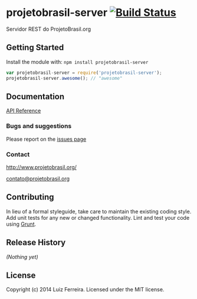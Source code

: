 # projetobrasil-server [![Build Status](https://secure.travis-ci.org/fth-ship/projetobrasil-server.png?branch=master)](http://travis-ci.org/fth-ship/projetobrasil-server)

Servidor REST do ProjetoBrasil.org

## Getting Started
Install the module with: `npm install projetobrasil-server`

```javascript
var projetobrasil-server = require('projetobrasil-server');
projetobrasil-server.awesome(); // "awesome"
```

## Documentation
[API Reference](https://github.com/brunomperes/projetobrasil-server/wiki/API:-Geral)

### Bugs and suggestions
Please report on the [issues page](https://github.com/ProjetoBrasil/projetobrasil-server/issues)

### Contact
http://www.projetobrasil.org/

contato@projetobrasil.org

## Contributing
In lieu of a formal styleguide, take care to maintain the existing coding style. Add unit tests for any new or changed functionality. Lint and test your code using [Grunt](http://gruntjs.com/).

## Release History
_(Nothing yet)_

## License
Copyright (c) 2014 Luiz Ferreira. Licensed under the MIT license.
